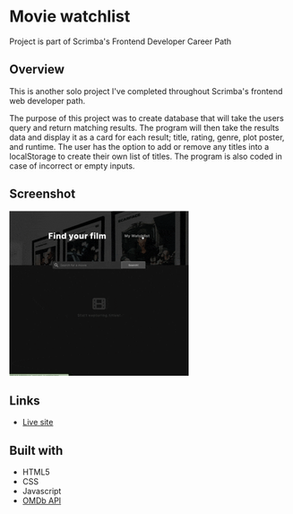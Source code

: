 # Movie watchlist

Project is part of Scrimba's Frontend Developer Career Path

## Overview

This is another solo project I've completed throughout Scrimba's frontend web developer path.

The purpose of this project was to create database that will take the users query and return matching results. The program will then take the results data and display it as a card for each result; title, rating, genre, plot poster, and runtime. The user has the option to add or remove any titles into a localStorage to create their own list of titles. The program is also coded in case of incorrect or empty inputs.

## Screenshot

![](movie-watchlist.gif)

## Links

- [Live site](https://quanglyho.github.io/solo_projects/movie_watch_list/)

## Built with

- HTML5
- CSS
- Javascript
- [OMDb API](https://www.omdbapi.com/)


